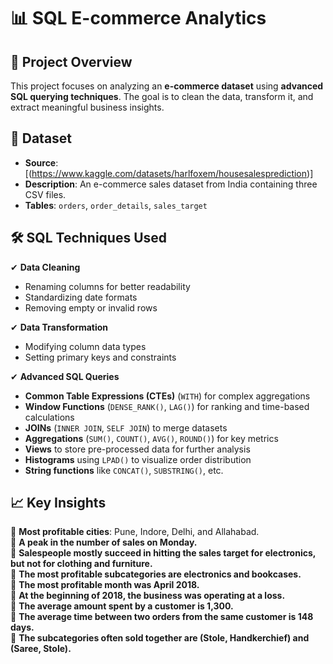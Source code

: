# 📊 SQL E-commerce Analytics  

## 📌 Project Overview  
This project focuses on analyzing an **e-commerce dataset** using **advanced SQL querying techniques**. The goal is to clean the data, transform it, and extract meaningful business insights.  

## 🚀 Dataset  
- **Source**: [(https://www.kaggle.com/datasets/harlfoxem/housesalesprediction)]  
- **Description**: An e-commerce sales dataset from India containing three CSV files.  
- **Tables**: `orders`, `order_details`, `sales_target`  

## 🛠️ SQL Techniques Used  
✔ **Data Cleaning**  
  - Renaming columns for better readability  
  - Standardizing date formats  
  - Removing empty or invalid rows  

✔ **Data Transformation**  
  - Modifying column data types  
  - Setting primary keys and constraints  

✔ **Advanced SQL Queries**  
  - **Common Table Expressions (CTEs)** (`WITH`) for complex aggregations  
  - **Window Functions** (`DENSE_RANK()`, `LAG()`) for ranking and time-based calculations  
  - **JOINs** (`INNER JOIN`, `SELF JOIN`) to merge datasets  
  - **Aggregations** (`SUM()`, `COUNT()`, `AVG()`, `ROUND()`) for key metrics  
  - **Views** to store pre-processed data for further analysis  
  - **Histograms** using `LPAD()` to visualize order distribution  
  - **String functions** like `CONCAT()`, `SUBSTRING()`, etc.  

## 📈 Key Insights  
📌 **Most profitable cities**: Pune, Indore, Delhi, and Allahabad.  
📌 **A peak in the number of sales on Monday.**  
📌 **Salespeople mostly succeed in hitting the sales target for electronics, but not for clothing and furniture.**  
📌 **The most profitable subcategories are electronics and bookcases.**  
📌 **The most profitable month was April 2018.**  
📌 **At the beginning of 2018, the business was operating at a loss.**  
📌 **The average amount spent by a customer is 1,300.**  
📌 **The average time between two orders from the same customer is 148 days.**  
📌 **The subcategories often sold together are (Stole, Handkerchief) and (Saree, Stole).**  

